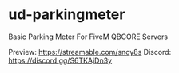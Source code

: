 # ud-parkingmeter
 
Basic Parking Meter For FiveM QBCORE Servers

Preview: https://streamable.com/snoy8s
Discord: https://discord.gg/S6TKAjDn3y